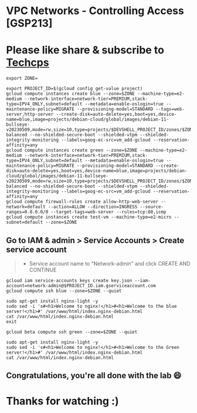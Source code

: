 
# VPC Networks - Controlling Access [GSP213]

# Please like share & subscribe to [Techcps](https://www.youtube.com/@techcps)

```
export ZONE=
```
```
export PROJECT_ID=$(gcloud config get-value project)
gcloud compute instances create blue --zone=$ZONE --machine-type=e2-medium --network-interface=network-tier=PREMIUM,stack-type=IPV4_ONLY,subnet=default --metadata=enable-oslogin=true --maintenance-policy=MIGRATE --provisioning-model=STANDARD --tags=web-server,http-server --create-disk=auto-delete=yes,boot=yes,device-name=blue,image=projects/debian-cloud/global/images/debian-11-bullseye-v20230509,mode=rw,size=10,type=projects/$DEVSHELL_PROJECT_ID/zones/$ZONE/diskTypes/pd-balanced --no-shielded-secure-boot --shielded-vtpm --shielded-integrity-monitoring --labels=goog-ec-src=vm_add-gcloud --reservation-affinity=any
gcloud compute instances create green --zone=$ZONE --machine-type=e2-medium --network-interface=network-tier=PREMIUM,stack-type=IPV4_ONLY,subnet=default --metadata=enable-oslogin=true --maintenance-policy=MIGRATE --provisioning-model=STANDARD --create-disk=auto-delete=yes,boot=yes,device-name=blue,image=projects/debian-cloud/global/images/debian-11-bullseye-v20230509,mode=rw,size=10,type=projects/$DEVSHELL_PROJECT_ID/zones/$ZONE/diskTypes/pd-balanced --no-shielded-secure-boot --shielded-vtpm --shielded-integrity-monitoring --labels=goog-ec-src=vm_add-gcloud --reservation-affinity=any
gcloud compute firewall-rules create allow-http-web-server --network=default --action=ALLOW --direction=INGRESS --source-ranges=0.0.0.0/0 --target-tags=web-server --rules=tcp:80,icmp
gcloud compute instances create test-vm --machine-type=e2-micro --subnet=default --zone=$ZONE
```

## Go to IAM & admin > Service Accounts > Create service account
> * Service account name to "Network-admin" and click CREATE AND CONTINUE

```
gcloud iam service-accounts keys create key.json --iam-account=network-admin@$PROJECT_ID.iam.gserviceaccount.com
gcloud compute ssh blue --zone=$ZONE --quiet
```
```
sudo apt-get install nginx-light -y
sudo sed -i 's#<h1>Welcome to nginx!</h1>#<h1>Welcome to the blue server!</h1>#' /var/www/html/index.nginx-debian.html
cat /var/www/html/index.nginx-debian.html
exit
```
```
gcloud beta compute ssh green --zone=$ZONE --quiet
```
```
sudo apt-get install nginx-light -y
sudo sed -i 's#<h1>Welcome to nginx!</h1>#<h1>Welcome to the Green server!</h1>#' /var/www/html/index.nginx-debian.html
cat /var/www/html/index.nginx-debian.html
```



## Congratulations, you're all done with the lab 😄

# Thanks for watching :)
